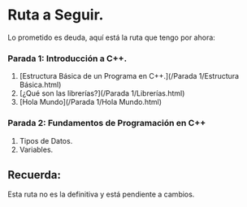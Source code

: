 # Ruta a Seguir.
Lo prometido es deuda, aquí está la ruta que tengo por ahora:  


### Parada 1: Introducción a C++.
1. [Estructura Básica de un Programa en C++.](/Parada 1/Estructura Básica.html) 
2. [¿Qué son las librerías?](/Parada 1/Librerías.html)
3. [Hola Mundo](/Parada 1/Hola Mundo.html)

### Parada 2: Fundamentos de Programación en C++
1. Tipos de Datos.
2. Variables.  



## Recuerda:
Esta ruta no es la definitiva y está pendiente a cambios.